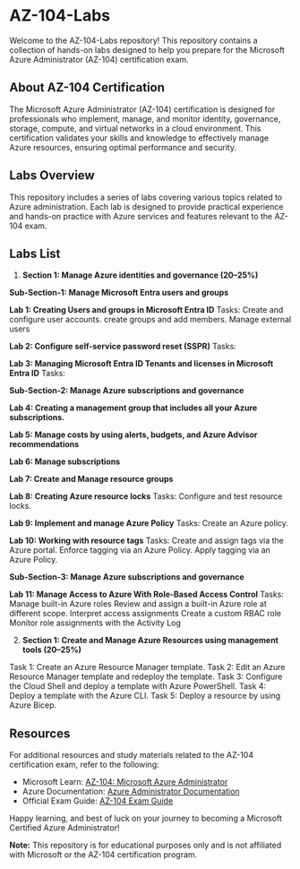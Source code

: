# AZ-104-Labs

Welcome to the AZ-104-Labs repository! This repository contains a collection of hands-on labs designed to help you prepare for the Microsoft Azure Administrator (AZ-104) certification exam.

## About AZ-104 Certification

The Microsoft Azure Administrator (AZ-104) certification is designed for professionals who implement, manage, and monitor identity, governance, storage, compute, and virtual networks in a cloud environment. This certification validates your skills and knowledge to effectively manage Azure resources, ensuring optimal performance and security.

## Labs Overview

This repository includes a series of labs covering various topics related to Azure administration. Each lab is designed to provide practical experience and hands-on practice with Azure services and features relevant to the AZ-104 exam.

## Labs List

1. **Section 1: Manage Azure identities and governance (20–25%)** 

**Sub-Section-1: Manage Microsoft Entra users and groups**

**Lab 1: Creating Users and groups in Microsoft Entra ID**
  Tasks:
        Create and configure user accounts.
        create groups and add members.
        Manage external users

**Lab 2: Configure self-service password reset (SSPR)**
  Tasks:

**Lab 3: Managing Microsoft Entra ID Tenants and licenses in Microsoft Entra ID**
  Tasks:


**Sub-Section-2: Manage Azure subscriptions and governance**

**Lab 4: Creating a management group that includes all your Azure subscriptions.**

**Lab 5: Manage costs by using alerts, budgets, and Azure Advisor recommendations**

**Lab 6: Manage subscriptions**

**Lab 7: Create and Manage resource groups**

**Lab 8: Creating Azure resource locks**
    Tasks: 
        Configure and test resource locks.

**Lab 9: Implement and manage Azure Policy**
    Tasks: 
        Create an Azure policy.

**Lab 10: Working with resource tags**
    Tasks:
        Create and assign tags via the Azure portal.
        Enforce tagging via an Azure Policy.
        Apply tagging via an Azure Policy.
  

**Sub-Section-3: Manage Azure subscriptions and governance**

**Lab 11: Manage Access to Azure With Role-Based Access Control**
    Tasks:
        Manage built-in Azure roles
        Review and assign a built-in Azure role at different scope.
        Interpret access assignments
        Create a custom RBAC role
        Monitor role assignments with the Activity Log



2. **Section 1: Create and Manage Azure Resources using management tools (20–25%)** 

Task 1: Create an Azure Resource Manager template.
Task 2: Edit an Azure Resource Manager template and redeploy the template.
Task 3: Configure the Cloud Shell and deploy a template with Azure PowerShell.
Task 4: Deploy a template with the Azure CLI.
Task 5: Deploy a resource by using Azure Bicep.



## Resources

For additional resources and study materials related to the AZ-104 certification exam, refer to the following:

- Microsoft Learn: [AZ-104: Microsoft Azure Administrator](https://learn.microsoft.com/en-us/certifications/azure-administrator)
- Azure Documentation: [Azure Administrator Documentation](https://docs.microsoft.com/en-us/azure/administration/)
- Official Exam Guide: [AZ-104 Exam Guide](https://query.prod.cms.rt.microsoft.com/cms/api/am/binary/RE4MgRC)

Happy learning, and best of luck on your journey to becoming a Microsoft Certified Azure Administrator!

**Note:** This repository is for educational purposes only and is not affiliated with Microsoft or the AZ-104 certification program.
